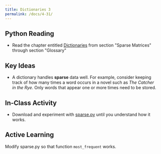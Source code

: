 ```yaml
---
title: Dictionaries 3
permalink: /docs/4-31/
---
```


## Python Reading
- Read the chapter entitled [Dictionaries](https://runestone.academy/ns/books/published/thinkcspy/Dictionaries/toctree.html) from section "Sparse Matrices" through section "Glossary"

## Key Ideas
- A dictionary handles **sparse** data well. For example, consider keeping track of how many times a word occurs in a novel such as *The Catcher in the Rye*. Only words that appear one or more times need to be stored.

## In-Class Activity
- Download and experiment with [sparse.py](../lessons/code/sparse.py) until you understand how it works.

## Active Learning
Modify sparse.py so that function `most_frequent` works.